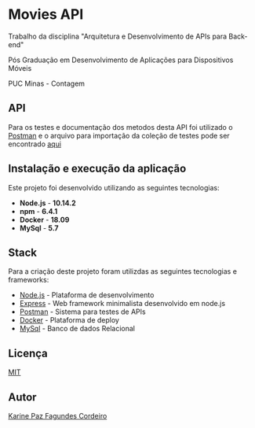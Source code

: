 # Movies API
Trabalho da disciplina "Arquitetura e Desenvolvimento de APIs para Back-end"

Pós Graduação em Desenvolvimento de Aplicações para Dispositivos Móveis

PUC Minas - Contagem

## API
Para os testes e documentação dos metodos desta API foi utilizado o [Postman] e o arquivo para importação da coleção de testes pode ser encontrado [aqui](API.postman_collection.json)

## Instalação e execução da aplicação

Este projeto foi desenvolvido utilizando as seguintes tecnologias:
- **Node.js** - **10.14.2**
- **npm** - **6.4.1**
- **Docker** - **18.09**
- **MySql** - **5.7**

## Stack

Para a criação deste projeto foram utilizdas as seguintes tecnologias e frameworks:

- [Node.js] - Plataforma de desenvolvimento
- [Express] - Web framework minimalista desenvolvido em node.js
- [Postman] - Sistema para testes de APIs
- [Docker] - Plataforma de deploy
- [MySql] - Banco de dados Relacional

## Licença
[MIT](LICENSE)

## Autor
[Karine Paz Fagundes Cordeiro](https://github.com/kpazfagundes)


[Node.js]: <https://nodejs.org>
[Express]: <http://expressjs.com>
[Postman]: <https://www.getpostman.com/>
[Docker]: <https://www.docker.com/>
[MySql]: <https://www.mysql.com/>